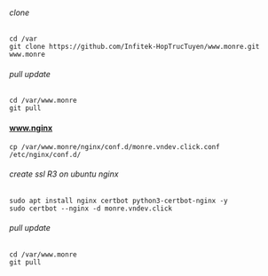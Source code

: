 ###### clone
```command
cd /var
git clone https://github.com/Infitek-HopTrucTuyen/www.monre.git www.monre
```

###### pull update
```command
cd /var/www.monre
git pull
```

#### www.nginx
```command
cp /var/www.monre/nginx/conf.d/monre.vndev.click.conf /etc/nginx/conf.d/
```

###### create ssl R3 on ubuntu nginx
```command
sudo apt install nginx certbot python3-certbot-nginx -y
sudo certbot --nginx -d monre.vndev.click
```

###### pull update
```command
cd /var/www.monre
git pull
```